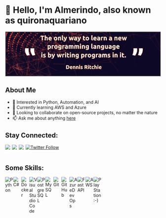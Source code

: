 # 👋 Hello, I'm Almerindo, also known as quironaquariano

![Hi there, I’m Almerindo aka quironaquariano](https://github.com/quironaquariano/quironaquariano/blob/main/github_banner.png?raw=true)

## About Me
- 👀 Interested in Python, Automation, and AI
- 🌱 Currently learning AWS and Azure
- 💞️ Looking to collaborate on open-source projects, no matter the nature
- 📫 Ask me about anything <a href="mailto:almerindo.uazela@outlook.com">here</a>

## Stay Connected:
[![Twitter Follow](https://img.shields.io/twitter/follow/sm4ll5mile?color=1DA1F2&logo=twitter&style=for-the-badge)](https://twitter.com/intent/follow?original_referer=https%3A%2F%2Fgithub.com%2Fquironaquariano&screen_name=quironaquariano)
<a href="https://twitter.com/sm4ll5mile" target="_blank"><img align="left" src="https://cdn.jsdelivr.net/npm/simple-icons@v3/icons/twitter.svg" width="22px" /></a>
<a href="https://www.instagram.com/sm4ll5mile" target="_blank"><img align="left" src="https://cdn.jsdelivr.net/npm/simple-icons@v3/icons/instagram.svg" width="22px" /></a>
<a href="https://www.linkedin.com/in/almerindouazela" target="_blank"><img align="left" src="https://cdn.jsdelivr.net/npm/simple-icons@v3/icons/linkedin.svg" width="22px"/></a>
<br />
<br />

## Some Skills:
<img align="left" alt="Python" width="26px" src="https://cdn.jsdelivr.net/npm/simple-icons@3.13.0/icons/python.svg"/>
<img align="left" alt="C#" width="26px" src="https://cdn.jsdelivr.net/npm/simple-icons@3.13.0/icons/csharp.svg"/>
<img align="left" alt="Docker" width="26px" src="https://cdn.jsdelivr.net/npm/simple-icons@3.13.0/icons/docker.svg" />
<img align="left" alt="Visual Studio Code" width="26px" src="https://cdn.jsdelivr.net/npm/simple-icons@3.13.0/icons/visualstudiocode.svg"/>
<img align="left" alt="PostgreSQL" width="26px" src="https://cdn.jsdelivr.net/npm/simple-icons@3.13.0/icons/postgresql.svg" />
<img align="left" alt="MySQL" width="26px" src="https://cdn.jsdelivr.net/npm/simple-icons@3.13.0/icons/mysql.svg" />
<img align="left" alt="Git" width="26px" src="https://cdn.jsdelivr.net/npm/simple-icons@3.13.0/icons/git.svg" />
<img align="left" alt="GitHub" width="26px" src="https://cdn.jsdelivr.net/npm/simple-icons@3.13.0/icons/github.svg" />
<img align="left" alt="AzureDevOps" width="26px" src="https://cdn.jsdelivr.net/npm/simple-icons@3.13.0/icons/azuredevops.svg" />
<img align="left" alt="FastAPI" width="26px" src="https://cdn.jsdelivr.net/npm/simple-icons@3.13.0/icons/fastapi.svg" />
<img align="left" alt="AWS" width="26px" src="https://cdn.jsdelivr.net/npm/simple-icons@3.13.0/icons/amazonaws.svg" />
<img align="left" alt="PlayStation :-)" width="26px" src="https://cdn.jsdelivr.net/npm/simple-icons@3.13.0/icons/playstation.svg" />
<br/>
<br/>






